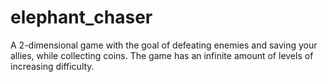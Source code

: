 # elephant_chaser
A 2-dimensional game with the goal of defeating enemies and saving your allies, while collecting coins. The game has an infinite amount of levels of increasing difficulty.
